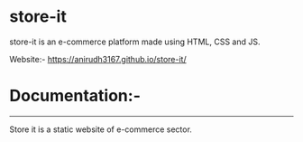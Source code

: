 # store-it
store-it is an e-commerce platform made using HTML, CSS and JS.


Website:- https://anirudh3167.github.io/store-it/


# Documentation:-
----
Store it is a static website of e-commerce sector.

